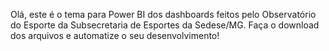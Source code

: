 Olá, este é o tema para Power BI dos dashboards feitos pelo Observatório do Esporte da Subsecretaria de Esportes da Sedese/MG.
Faça o download dos arquivos e automatize o seu desenvolvimento!
